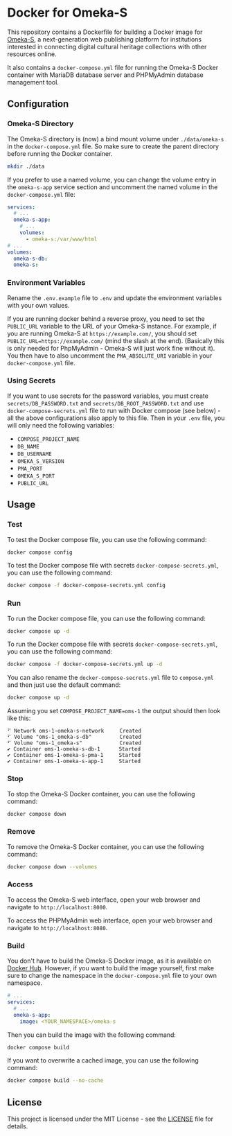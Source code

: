 # Docker for Omeka-S

This repository contains a Dockerfile for building a Docker image for [Omeka-S](https://omeka.org/s/), a next-generation web publishing platform for institutions interested in connecting digital cultural heritage collections with other resources online.

It also contains a `docker-compose.yml` file for running the Omeka-S Docker container with MariaDB database server and PHPMyAdmin database management tool.

## Configuration

### Omeka-S Directory

The Omeka-S directory is (now) a bind mount volume under `./data/omeka-s` in the `docker-compose.yml` file. So make sure to create the parent directory before running the Docker container. 

```bash
mkdir ./data
```

If you prefer to use a named volume, you can change the volume entry in the `omeka-s-app` service section and uncomment the named volume in the `docker-compose.yml` file:

```yaml
services:
  # ...
  omeka-s-app:
    # ...
    volumes:
      - omeka-s:/var/www/html
# ...
volumes:
  omeka-s-db:
  omeka-s:
```

### Environment Variables

Rename the `.env.example` file to `.env` and update the environment variables with your own values.

If you are running docker behind a reverse proxy, you need to set the `PUBLIC_URL` variable to the URL of your Omeka-S instance. For example, if you are running Omeka-S at `https://example.com/`, you should set `PUBLIC_URL=https://example.com/` (mind the slash at the end). (Basically this is only needed for PhpMyAdmin - Omeka-S will just work fine without it). You then have to also uncomment the `PMA_ABSOLUTE_URI` variable in your `docker-compose.yml` file.

### Using Secrets

If you want to use secrets for the password variables, you must create `secrets/DB_PASSWORD.txt` and `secrets/DB_ROOT_PASSWORD.txt` and use `docker-compose-secrets.yml` file to run with Docker compose (see below) - all the above configurations also apply to this file. Then in your `.env` file, you will only need the following variables:

- `COMPOSE_PROJECT_NAME`
- `DB_NAME`
- `DB_USERNAME`
- `OMEKA_S_VERSION`
- `PMA_PORT`
- `OMEKA_S_PORT`
- `PUBLIC_URL`

## Usage

### Test

To test the Docker compose file, you can use the following command:

```bash
docker compose config
```

To test the Docker compose file with secrets `docker-compose-secrets.yml`, you can use the following command:

```bash
docker compose -f docker-compose-secrets.yml config
```

### Run

To run the Docker compose file, you can use the following command:

```bash
docker compose up -d
```

To run the Docker compose file with secrets `docker-compose-secrets.yml`, you can use the following command:

```bash
docker compose -f docker-compose-secrets.yml up -d
```

You can also rename the `docker-compose-secrets.yml` file to `compose.yml` and then just use the default command:

```bash
docker compose up -d
```

Assuming you set `COMPOSE_PROJECT_NAME=oms-1` the output should then look like this:

```
⠋ Network oms-1-omeka-s-network     Created
⠋ Volume "oms-1_omeka-s-db"         Created
⠋ Volume "oms-1_omeka-s"            Created
✔ Container oms-1-omeka-s-db-1      Started
✔ Container oms-1-omeka-s-pma-1     Started
✔ Container oms-1-omeka-s-app-1     Started
```

### Stop

To stop the Omeka-S Docker container, you can use the following command:

```bash
docker compose down
```

### Remove

To remove the Omeka-S Docker container, you can use the following command:

```bash
docker compose down --volumes
```

### Access

To access the Omeka-S web interface, open your web browser and navigate to `http://localhost:8000`.

To access the PHPMyAdmin web interface, open your web browser and navigate to `http://localhost:8080`.

### Build

You don't have to build the Omeka-S Docker image, as it is available on [Docker Hub](https://hub.docker.com/r/solarbaypilot/omeka-s). 
However, if you want to build the image yourself, first make sure to change the namespace in the `docker-compose.yml` file to your own namespace. 

```yaml
# ...
services:
  # ...
  omeka-s-app:
    image: <YOUR_NAMESPACE>/omeka-s
```

Then you can build the image with the following command:

```bash
docker compose build
```

If you want to overwrite a cached image, you can use the following command:

```bash
docker compose build --no-cache
```

## License

This project is licensed under the MIT License - see the [LICENSE](LICENSE) file for details.